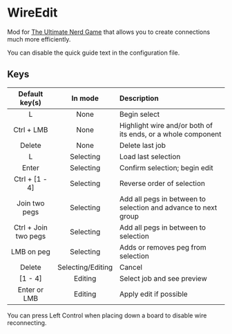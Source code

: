 # WireEdit
Mod for [The Ultimate Nerd Game](https://iamsodarncool.itch.io/tung) that allows you to create connections much more efficiently.

You can disable the quick guide text in the configuration file.

## Keys

|    Default key(s)    |      In mode      |                           Description                          |
|:--------------------:|:-----------------:|:---------------------------------------------------------------|
|           L          |        None       | Begin select                                                   |
|      Ctrl + LMB      |        None       | Highlight wire and/or both of its ends, or a whole component   |
|        Delete        |        None       | Delete last job                                                |
|           L          |     Selecting     | Load last selection                                            |
|         Enter        |     Selecting     | Confirm selection; begin edit                                  |
|    Ctrl + [1 - 4]    |     Selecting     | Reverse order of selection                                     |
|     Join two pegs    |     Selecting     | Add all pegs in between to selection and advance to next group |
| Ctrl + Join two pegs |     Selecting     | Add all pegs in between to selection                           |
|      LMB on peg      |     Selecting     | Adds or removes peg from selection                             |
|        Delete        | Selecting/Editing | Cancel                                                         |
|        [1 - 4]       |      Editing      | Select job and see preview                                     |
|     Enter or LMB     |      Editing      | Apply edit if possible                                         |

You can press Left Control when placing down a board to disable wire reconnecting.